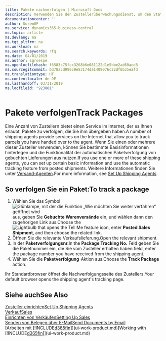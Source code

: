 ```yaml
---
title: Pakete nachverfolgen | Microsoft Docs
description: Verwenden Sie den Zustellerüberwachungsdienst, um den Status einer Lieferung anzuzeigen.
documentationcenter: ''
author: SorenGP
ms.service: dynamics365-business-central
ms.topic: article
ms.devlang: na
ms.tgt_pltfrm: na
ms.workload: na
ms.search.keywords: rfq
ms.date: 04/01/2019
ms.author: sgroespe
ms.openlocfilehash: f6583c75fcc3268b6e081122d1e5bbe2ad60acd8
ms.sourcegitcommit: bd78a5d990c9e83174da1409076c22df8b35eafd
ms.translationtype: HT
ms.contentlocale: de-DE
ms.lasthandoff: 03/31/2019
ms.locfileid: "923881"
---
```

# <a name="track-packages"></a><span data-ttu-id="c4193-103">Pakete verfolgen</span><span class="sxs-lookup"><span data-stu-id="c4193-103">Track Packages</span></span>
<span data-ttu-id="c4193-104">Eine Anzahl von Zustellern bietet einen Service im Internet, der es Ihnen erlaubt, Pakete zu verfolgen, die Sie ihm übergeben haben.</span><span class="sxs-lookup"><span data-stu-id="c4193-104">A number of shipping agents provide services on the Internet that allow you to track parcels you have handed over to the agent.</span></span> <span data-ttu-id="c4193-105">Wenn Sie einen oder mehrere dieser Zusteller verwenden, können Sie bestimmte Basisinformationen hinterlegen und die Funktionalität der automatischen Paketverfolgung von gebuchten Lieferungen aus nutzen.</span><span class="sxs-lookup"><span data-stu-id="c4193-105">If you use one or more of these shipping agents, you can set up certain basic information and use the automatic tracking feature from posted shipments.</span></span> <span data-ttu-id="c4193-106">Weitere Informationen finden Sie unter [Versand-Agenten](sales-how-to-set-up-shipping-agents.md).</span><span class="sxs-lookup"><span data-stu-id="c4193-106">For more information, see [Set Up Shipping Agents](sales-how-to-set-up-shipping-agents.md).</span></span>  

## <a name="to-track-a-package"></a><span data-ttu-id="c4193-107">So verfolgen Sie ein Paket:</span><span class="sxs-lookup"><span data-stu-id="c4193-107">To track a package</span></span>
1. <span data-ttu-id="c4193-108">Wählen Sie das Symbol ![Glühlampe, mit der die Funktion „Wie möchten Sie weiter verfahren“ geöffnet wird](media/ui-search/search_small.png "Wie möchten Sie weiter verfahren?") aus, geben Sie **Gebuchte Warenversände** ein, und wählen dann den zugehörigen Link aus.</span><span class="sxs-lookup"><span data-stu-id="c4193-108">Choose the ![Lightbulb that opens the Tell Me feature](media/ui-search/search_small.png "Tell me what you want to do") icon, enter **Posted Sales Shipment**, and then choose the related link.</span></span>
2. <span data-ttu-id="c4193-109">Öffnen Sie die relevante Verkaufslieferung.</span><span class="sxs-lookup"><span data-stu-id="c4193-109">Open the relevant shipment.</span></span>
3. <span data-ttu-id="c4193-110">In der **Paketverfolgungsnr.**</span><span class="sxs-lookup"><span data-stu-id="c4193-110">In the **Package Tracking No.**</span></span> <span data-ttu-id="c4193-111">Feld geben Sie die Paketnummer ein, die Sie vom Zusteller erhalten haben.</span><span class="sxs-lookup"><span data-stu-id="c4193-111">field, enter the package number you have received from the shipping agent.</span></span>
4. <span data-ttu-id="c4193-112">Wählen Sie die **Paketverfolgung**-Aktion aus.</span><span class="sxs-lookup"><span data-stu-id="c4193-112">Choose the **Track Package** action.</span></span>

<span data-ttu-id="c4193-113">Ihr Standardbrowser öffnet die Nachverfolgungsseite des Zustellers.</span><span class="sxs-lookup"><span data-stu-id="c4193-113">Your default browser opens the shipping agent's tracking page.</span></span>

## <a name="see-also"></a><span data-ttu-id="c4193-114">Siehe auch</span><span class="sxs-lookup"><span data-stu-id="c4193-114">See Also</span></span>
[<span data-ttu-id="c4193-115">Zusteller einrichten</span><span class="sxs-lookup"><span data-stu-id="c4193-115">Set Up Shipping Agents</span></span>](sales-how-to-set-up-shipping-agents.md)  
[<span data-ttu-id="c4193-116">Verkauf</span><span class="sxs-lookup"><span data-stu-id="c4193-116">Sales</span></span>](sales-manage-sales.md)  
[<span data-ttu-id="c4193-117">Einrichten von Verkäufen</span><span class="sxs-lookup"><span data-stu-id="c4193-117">Setting Up Sales</span></span>](sales-setup-sales.md)  
[<span data-ttu-id="c4193-118">Senden von Belegen über E-Mail</span><span class="sxs-lookup"><span data-stu-id="c4193-118">Send Documents by Email</span></span>](ui-how-send-documents-email.md)  
<span data-ttu-id="c4193-119">[Arbeiten mit [!INCLUDE[d365fin](includes/d365fin_md.md)]](ui-work-product.md)</span><span class="sxs-lookup"><span data-stu-id="c4193-119">[Working with [!INCLUDE[d365fin](includes/d365fin_md.md)]](ui-work-product.md)</span></span>

